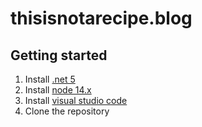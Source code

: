 # thisisnotarecipe.blog

## Getting started

1. Install [.net 5](https://dotnet.microsoft.com/download/dotnet/5.0)
2. Install [node 14.x](https://nodejs.org/en/)
3. Install [visual studio code](https://code.visualstudio.com/download)
4. Clone the repository